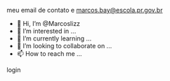 
meu email de contato e marcos.bay@escola.pr.gov.br
- 👋 Hi, I’m @Marcoslizz
- 👀 I’m interested in ...
- 🌱 I’m currently learning ...
- 💞️ I’m looking to collaborate on ...
- 📫 How to reach me ...

<!---
Marcoslizz/Marcoslizz is a ✨ special ✨ repository because its `README.md` (this file) appears on your GitHub profile.
You can click the Preview link to take a look at your changes.iuyiyuiyuiyu
--->
 login

